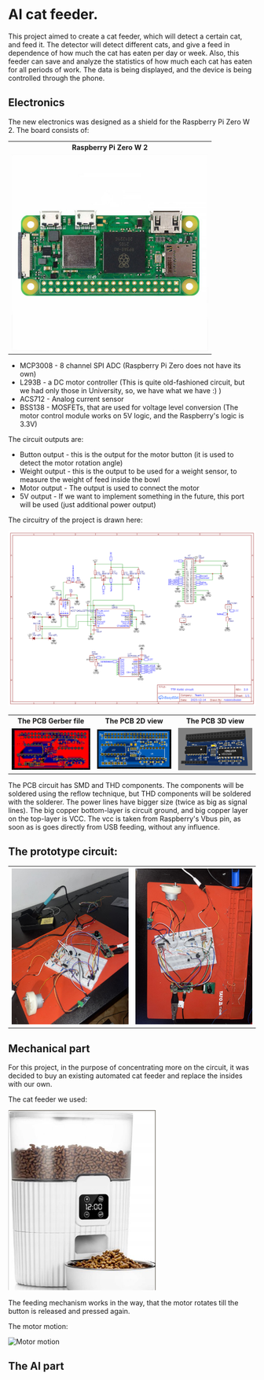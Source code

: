 <h1>AI cat feeder.</h1>
<p> This project aimed to create a cat feeder, which will detect a certain cat, and feed it. The detector will detect different cats, and give a feed in dependence of how much the cat has eaten per day or week. Also, this feeder can save and analyze the statistics of how much each cat has eaten for all periods of work. The data is being displayed, and the device is being controlled through the phone.</p>

<h2>Electronics</h2>
<p>The new electronics was designed as a shield for the Raspberry Pi Zero W 2.
The board consists of:</p>
<table>
  <tr>
    <th>Raspberry Pi Zero W 2</th>
  </tr>
  <tr>
    <td><img src="images_ai_cat/RPI.jpg" width=400 alt="Prototype 1"/></td>
  </tr>
</table>
<ul>
  <li>MCP3008 - 8 channel SPI ADC (Raspberry Pi Zero does not have its own)</li>
  <li>L293B - a DC motor controller (This is quite old-fashioned circuit, but we had only those in University, so, we have what we have :) )</li>
  <li>ACS712 - Analog current sensor</li>
  <li>BSS138 - MOSFETs, that are used for voltage level conversion (The motor control module works on 5V logic, and the Raspberry's logic is 3.3V)</li>
</ul>

<p>The circuit outputs are:</p>
<ul>
  <li>Button output - this is the output for the motor button (it is used to detect the motor rotation angle)</li>
  <li>Weight output - this is the output to be used for a weight sensor, to measure the weight of feed inside the bowl</li>
  <li>Motor output - The output is used to connect the motor</li>
  <li>5V output - If we want to implement something in the future, this port will be used (just additional power output)</li>
</ul>

<p>The circuitry of the project is drawn here:</p>
<img src="images_ai_cat/Circuitry.png" alt="The circuitry"/>

<table>
  <tr>
    <th>The PCB Gerber file</th>
    <th>The PCB 2D view</th>
    <th>The PCB 3D view</tr>
  </tr>
  <tr>
    <td><img src="images_ai_cat/gerber.png" width=300 alt="The gerber view"/></td>
    <td><img src="images_ai_cat/2d_model.png" width=300 alt="The 2D view"/></td>
    <td><img src="images_ai_cat/3d_model.png" width=300 alt="The 3D view"/></td>
  </tr>
</table>

<p>The PCB circuit has SMD and THD components. The components will be soldered using the reflow technique, but THD components will be soldered with the solderer. The power lines have bigger size (twice as big as signal lines). The big copper bottom-layer is circuit ground, and big copper layer on the top-layer is VCC. The vcc is taken from Raspberry's Vbus pin, as soon as is goes directly from USB feeding, without any influence.</p>

<h2>The prototype circuit:</h2>
<table>
  <tr>
    <th><img src="images_ai_cat/prototype_1.jpg" width=400 alt="Prototype 1"/></th>
    <th><img src="images_ai_cat/prototype_2.jpg" width=400 alt="Prototype 2"/></th>
  </tr>
</table>

<h2>Mechanical part</h2>
<p>For this project, in the purpose of concentrating more on the circuit, it was decided to buy an existing automated cat feeder and replace the insides with our own.</p>
<p>The cat feeder we used:</p>
<img src="images_ai_cat/feeder.png" alt="Feeder image" width=300/>
<p>The feeding mechanism works in the way, that the motor rotates till the button is released and pressed again.</p>
<p>The motor motion:</p>
<img src="images_ai_cat/motion.gif" alt="Motor motion", width=300 />

<h2>The AI part</h2>
<p></p>

